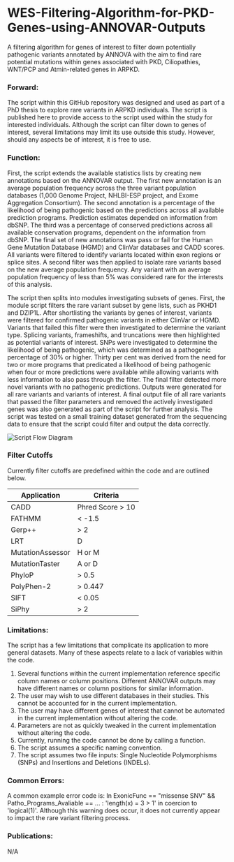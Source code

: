 # WES-Filtering-Algorithm-for-PKD-Genes-using-ANNOVAR-Outputs

A filtering algorithm for genes of interest to filter down potentially pathogenic variants annotated by ANNOVA with the aim to find rare potential mutations within genes associated with PKD, Ciliopathies, WNT/PCP and Atmin-related genes in ARPKD. 

### Forward:
The script within this GitHub repository was designed and used as part of a PhD thesis to explore rare variants in ARPKD individuals. The script is published here to provide access to the script used within the study for interested individuals. Although the script can filter down to genes of interest, several limitations may limit its use outside this study. However, should any aspects be of interest, it is free to use.     

### Function: 
First, the script extends the available statistics lists by creating new annotations based on the ANNOVAR output. The first new annotation is an average population frequency across the three variant population databases (1,000 Genome Project, NHLBI-ESP project, and Exome Aggregation Consortium). The second annotation is a percentage of the likelihood of being pathogenic based on the predictions across all available prediction programs. Prediction estimates depended on information from dbSNP. The third was a percentage of conserved predictions across all available conservation programs, dependent on the information from dbSNP. The final set of new annotations was pass or fail for the Human Gene Mutation Database (HGMD) and ClinVar databases and CADD scores. All variants were filtered to identify variants located within exon regions or splice sites. A second filter was then applied to isolate rare variants based on the new average population frequency. Any variant with an average population frequency of less than 5% was considered rare for the interests of this analysis. 

The script then splits into modules investigating subsets of genes. First, the module script filters the rare variant subset by gene lists, such as PKHD1 and DZIP1L. After shortlisting the variants by genes of interest, variants were filtered for confirmed pathogenic variants in either ClinVar or HGMD. Variants that failed this filter were then investigated to determine the variant type. Splicing variants, frameshifts, and truncations were then highlighted as potential variants of interest. SNPs were investigated to determine the likelihood of being pathogenic, which was determined as a pathogenic percentage of 30% or higher. Thirty per cent was derived from the need for two or more programs that predicated a likelihood of being pathogenic when four or more predictions were available while allowing variants with less information to also pass through the filter. The final filter detected more novel variants with no pathogenic predictions. Outputs were generated for all rare variants and variants of interest. A final output file of all rare variants that passed the filter parameters and removed the actively investigated genes was also generated as part of the script for further analysis. The script was tested on a small training dataset generated from the sequencing data to ensure that the script could filter and output the data correctly.

![Script Flow Diagram](https://github.com/TpmRichard/WES-Filtering-Algorithm-for-PKD-Genes-using-ANNOVA-Outputs/blob/main/Script%20Flow%20Diagram.png)


### Filter Cutoffs

Currently filter cutoffs are predefined within the code and are outlined below. 

| Application      | Criteria         |
| ---------------- | ---------------- |
| CADD             | Phred Score > 10 |
| FATHMM           | < -1.5           |
| Gerp++           | > 2              |
| LRT              | D                |
| MutationAssessor | H or M           |
| MutationTaster   | A or D           |
| PhyloP           | > 0.5            |
| PolyPhen-2       | > 0.447          |
| SIFT             | < 0.05           |
| SiPhy            | > 2              |

### Limitations:
The script has a few limitations that complicate its application to more general datasets. Many of these aspects relate to a lack of variables within the code. 
1)	Several functions within the current implementation reference specific column names or column positions. Different ANNOVAR outputs may have different names or column positions for similar information. 
2)	The user may wish to use different databases in their studies. This cannot be accounted for in the current implementation.
3)	The user may have different genes of interest that cannot be automated in the current implementation without altering the code. 
4)	Parameters are not as quickly tweaked in the current implementation without altering the code.
5)	Currently, running the code cannot be done by calling a function. 
6)	The script assumes a specific naming convention. 
7)	The script assumes two file inputs: Single Nucleotide Polymorphisms (SNPs) and Insertions and Deletions (INDELs). 

### Common Errors:
A common example error code is: In ExonicFunc == "missense SNV" && Patho_Programs_Avaliable ==  ... : 'length(x) = 3 > 1' in coercion to 'logical(1)'. Although this warning does occur, it does not currently appear to impact the rare variant filtering process.  

### Publications:
N/A
